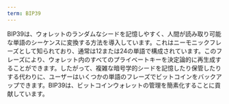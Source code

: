 ```yaml
---
term: BIP39
---
```


BIP39は、ウォレットのランダムなシードを記憶しやすく、人間が読み取り可能な単語のシーケンスに変換する方法を導入しています。これはニーモニックフレーズとして知られており、通常は12または24の単語で構成されています。このフレーズにより、ウォレット内のすべてのプライベートキーを決定論的に再生成することができます。したがって、複雑な暗号学的シードを記憶したり保管したりする代わりに、ユーザーはいくつかの単語のフレーズでビットコインをバックアップできます。BIP39は、ビットコインウォレットの管理を簡素化することに貢献しています。